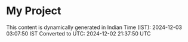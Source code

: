 # My Project

This content is dynamically generated in Indian Time (IST): 2024-12-03 03:07:50 IST
Converted to UTC: 2024-12-02 21:37:50 UTC
